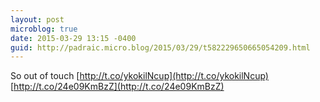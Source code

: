 ```yaml
---
layout: post
microblog: true
date: 2015-03-29 13:15 -0400
guid: http://padraic.micro.blog/2015/03/29/t582229650665054209.html
---
```

So out of touch [http://t.co/ykokilNcup](http://t.co/ykokilNcup) [http://t.co/24e09KmBzZ](http://t.co/24e09KmBzZ)
